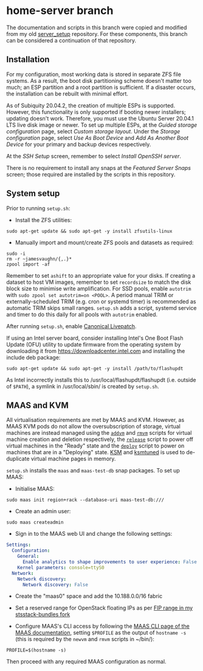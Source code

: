 # home-server branch

The documentation and scripts in this branch were copied and modified from my old [server_setup](https://github.com/jmcvaughn/server_setup) repository. For these components, this branch can be considered a continuation of that repository.

## Installation

For my configuration, most working data is stored in separate ZFS file systems. As a result, the boot disk partitioning scheme doesn't matter too much; an ESP partition and a root partition is sufficient. If a disaster occurs, the installation can be rebuilt with minimal effort.

As of Subiquity 20.04.2, the creation of multiple ESPs is supported. However, this functionality is only supported if booting newer installers; updating doesn't work. Therefore, you must use the Ubuntu Server 20.04.1 LTS live disk image or newer. To set up multiple ESPs, at the *Guided storage configuration* page, select *Custom storage layout*. Under the *Storage configuration* page, select *Use As Boot Device* and *Add As Another Boot Device* for your primary and backup devices respectively.

At the *SSH Setup* screen, remember to select *Install OpenSSH server*.

There is no requirement to install any snaps at the *Featured Server Snaps* screen; those required are installed by the scripts in this repository.

## System setup

Prior to running `setup.sh`:

- Install the ZFS utilities:

```shell
sudo apt-get update && sudo apt-get -y install zfsutils-linux
```

- Manually import and mount/create ZFS pools and datasets as required:

```shell
sudo -i
rm -r ~jamesvaughn/{,.}*
zpool import -af
```

Remember to set `ashift` to an appropriate value for your disks. If creating a dataset to host VM images, remember to set `recordsize` to match the disk block size to minimise write amplification. For SSD pools, enable `autotrim` with `sudo zpool set autotrim=on <POOL>`. A period manual TRIM or externally-scheduled TRIM (e.g. cron or systemd timer) is recommended as automatic TRIM skips small ranges. `setup.sh` adds a script, systemd service and timer to do this daily for all pools with `autotrim` enabled.

After running `setup.sh`, enable [Canonical Livepatch](https://ubuntu.com/livepatch).

If using an Intel server board, consider installing Intel's One Boot Flash Update (OFU) utility to update firmware from the operating system by downloading it from https://downloadcenter.intel.com and installing the include deb package:

```shell
sudo apt-get update && sudo apt-get -y install /path/to/flashupdt
```

As Intel incorrectly installs this to /usr/local/flashupdt/flashupdt (i.e. outside of `$PATH`), a symlink in /usr/local/sbin/ is created by `setup.sh`.

## MAAS and KVM

All virtualisation requirements are met by MAAS and KVM. However, as MAAS KVM pods do not allow the oversubscription of storage, virtual machines are instead managed using the [`addvm`](../bin/addvm) and [`rmvm`](../bin/rmvm) scripts for virtual machine creation and deletion respectively, the [`release`](../bin/release) script to power off virtual machines in the "Ready" state and the [`deploy`](../bin/deploy) script to power on machines that are in a "Deploying" state. [KSM](https://www.kernel.org/doc/html/latest/admin-guide/mm/ksm.html) and [ksmtuned](https://github.com/ksmtuned/ksmtuned) is used to de-duplicate virtual machine pages in memory.

`setup.sh` installs the `maas` and `maas-test-db` snap packages. To set up MAAS:

- Initialise MAAS:

```shell
sudo maas init region+rack --database-uri maas-test-db:///
```

- Create an admin user:

```shell
sudo maas createadmin
```

- Sign in to the MAAS web UI and change the following settings:

```yaml
Settings:
  Configuration:
    General:
      Enable analytics to shape improvements to user experience: False
    Kernel parameters: console=ttyS0
  Network:
    Network discovery:
      Network discovery: False
```

- Create the "maas0" space and add the 10.188.0.0/16 fabric

- Set a reserved range for OpenStack floating IPs as per [FIP range in my stsstack-bundles fork](https://git.launchpad.net/~jmcvaughn/stsstack-bundles/tree/openstack/profiles/jvaughnserver?h=jvaughnserver)

- Configure MAAS's CLI access by following the [MAAS CLI page of the MAAS documentation](https://maas.io/docs/maas-cli), setting `$PROFILE` as the output of `hostname -s` (this is required by the `newvm` and `rmvm` scripts in ~/bin/):

```shell
PROFILE=$(hostname -s)
```

Then proceed with any required MAAS configuration as normal.
